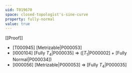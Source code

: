 ```yaml
---
uid: T019670
space: closed-topologist's-sine-curve
property: fully-normal
value: true
---
```

[[Proof]]

* [T000945] [Metrizable|P000053]
* [I000104] [Fully $T_4$|P000035] => ([$T_1$|P000002] + [Fully Normal|P000034])
* [I000056] [Metrizable|P000053] => [Fully $T_4$|P000035]

